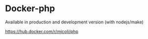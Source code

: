 # Docker-php

Available in production and development version (with nodejs/make)

https://hub.docker.com/r/micoli/php
